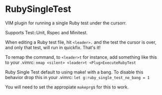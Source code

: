 RubySingleTest
==============

VIM plugin for running a single Ruby test under the cursorr.

Supports Test::Unit, Rspec and Minitest.

When editing a Ruby test file, hit
`<leader>.`
and the test the cursor is over, and only that test, will run in quickfix.
That's it!

To remap the command, to `<leader>t` for instance, add something
like this to your .vimrc:
`nmap <silent> <leader>t <Plug>ExecuteRubyTest`

Ruby Single Test default to using make! with a bang.  To disable
this behavior drop this in your .vimrc:
`let g:ruby_single_test_no_bang = 1`

You will need to set the appropiate `makeprg`s for this to work.
